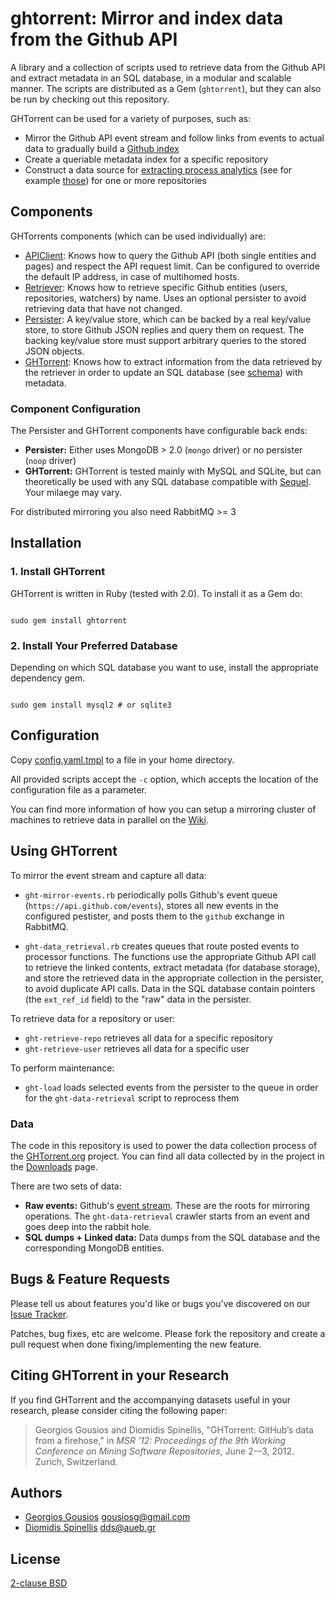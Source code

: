 # ghtorrent: Mirror and index data from the Github API

A library and a collection of scripts used to retrieve data from the Github API
and extract metadata in an SQL database, in a modular and scalable manner. The
scripts are distributed as a Gem (`ghtorrent`), but they can also be run by
checking out this repository.

GHTorrent can be used for a variety of purposes, such as:

* Mirror the Github API event stream and follow links from events to actual data
 to gradually build a [Github index](http://ghtorrent.org/)
* Create a queriable metadata index for a specific repository
* Construct a data source for [extracting process analytics](http://www.gousios.gr/blog/ghtorrent-project-statistics/) (see for example [those](http://ghtorrent.org/pullreq-perf/)) for one or more repositories

## Components

GHTorrents components (which can be used individually) are:

* [APIClient](https://github.com/gousiosg/github-mirror/blob/master/lib/ghtorrent/api_client.rb): Knows how to query the Github API (both single entities and
pages) and respect the API request limit. Can be configured to override the
default IP address, in case of multihomed hosts.
* [Retriever](https://github.com/gousiosg/github-mirror/blob/master/lib/ghtorrent/retriever.rb): Knows how to retrieve specific Github entities (users, repositories, watchers) by name. Uses an optional persister to avoid
retrieving data that have not changed.
* [Persister](https://github.com/gousiosg/github-mirror/blob/master/lib/ghtorrent/persister.rb): A key/value store, which can be backed by a real key/value store,
to store Github JSON replies and query them on request. The backing key/value
store must support arbitrary queries to the stored JSON objects.
* [GHTorrent](https://github.com/gousiosg/github-mirror/blob/master/lib/ghtorrent/ghtorrent.rb): Knows how to extract information from the data retrieved by
the retriever in order to update an SQL database (see [schema](http://ghtorrent.org/relational.html)) with metadata.

### Component Configuration

The Persister and GHTorrent components have configurable back ends:

* **Persister:** Either uses MongoDB > 2.0 (`mongo` driver) or no persister (`noop` driver)
* **GHTorrent:** GHTorrent is tested mainly with MySQL and SQLite, but can theoretically be used with any SQL database compatible with [Sequel](http://sequel.rubyforge.org/rdoc/files/doc/opening_databases_rdoc.html). Your milaege may vary.

For distributed mirroring you also need RabbitMQ >= 3

## Installation


### 1. Install GHTorrent
GHTorrent is written in Ruby (tested with 2.0). To install it as a Gem do:

<code>
sudo gem install ghtorrent
</code>


### 2. Install Your Preferred Database

Depending on which SQL database you want to use, install the appropriate
dependency gem.

<code>
sudo gem install mysql2 # or sqlite3
</code>


## Configuration

Copy [config.yaml.tmpl](https://github.com/gousiosg/github-mirror/blob/master/config.yaml.tmpl)
to a file in your home directory.

All provided scripts accept the `-c` option, which accepts the location of the configuration file as
a parameter.

You can find more information of how you can setup a mirroring cluster of machines
to retrieve data in parallel on the [Wiki](https://github.com/gousiosg/github-mirror/wiki/Setting-up-a-mirroring-cluster).


## Using GHTorrent

To mirror the event stream and capture all data:

* `ght-mirror-events.rb` periodically polls Github's event
queue (`https://api.github.com/events`), stores all new events in the
configured pestister, and posts them to the `github` exchange in
RabbitMQ.

* `ght-data_retrieval.rb` creates queues that route posted events to processor
functions. The functions use the appropriate Github API call to retrieve the
linked contents, extract metadata (for database storage), and store the
retrieved data in the appropriate collection in the persister, to avoid
duplicate API calls.
Data in the SQL database contain pointers (the `ext_ref_id` field) to the
"raw" data in the persister.

To retrieve data for a repository or user:

* `ght-retrieve-repo` retrieves all data for a specific repository
* `ght-retrieve-user` retrieves all data for a specific user

To perform maintenance:

* `ght-load` loads selected events from the persister to the queue in order for
the `ght-data-retrieval` script to reprocess them

### Data

The code in this repository is used to power the data collection process of
the [GHTorrent.org](http://ghtorrent.org/) project.
You can find all data collected by in the project in the
[Downloads](https://ghtorrent.org/downloads.html) page.

There are two sets of data:

* **Raw events:** Github's [event stream](https://api.github.com/events). These
are the roots for mirroring operations. The `ght-data-retrieval` crawler starts
from an event and goes deep into the rabbit hole.
* **SQL dumps + Linked data:** Data dumps from the SQL database and the corresponding MongoDB entities.

## Bugs & Feature Requests

Please tell us about features you'd like or bugs you've discovered on our
[Issue Tracker](https://github.com/gousiosg/github-mirror/issues).

Patches, bug fixes, etc are welcome. Please fork the repository and create
a pull request when done fixing/implementing the new feature.

## Citing GHTorrent in your Research

If you find GHTorrent and the accompanying datasets useful in your research,
please consider citing the following paper:

> Georgios Gousios and Diomidis Spinellis, "GHTorrent: GitHub’s data from a firehose," in _MSR '12: Proceedings of the 9th Working Conference on Mining Software Repositories_, June 2-–3, 2012. Zurich, Switzerland.

## Authors

* [Georgios Gousios](http://istlab.dmst.aueb.gr/~george) <gousiosg@gmail.com>
* [Diomidis Spinellis](http://www.dmst.aueb.gr/dds) <dds@aueb.gr>

## License

[2-clause BSD](http://www.opensource.org/licenses/bsd-license.php)

